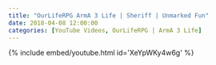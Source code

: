 ```yaml
---
title: "OurLifeRPG ArmA 3 Life | Sheriff | Unmarked Fun"
date: 2018-04-08 12:00:00
categories: [YouTube Videos, OurLifeRPG | ArmA 3 Life]
---
```

{% include embed/youtube.html id='XeYpWKy4w6g' %}